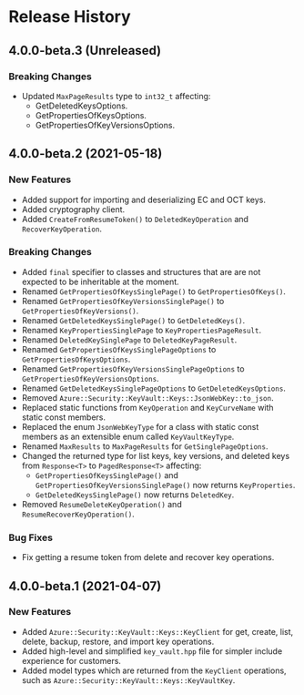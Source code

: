 # Release History

## 4.0.0-beta.3 (Unreleased)

### Breaking Changes

- Updated `MaxPageResults` type to `int32_t` affecting:
  - GetDeletedKeysOptions.
  - GetPropertiesOfKeysOptions.
  - GetPropertiesOfKeyVersionsOptions.

## 4.0.0-beta.2 (2021-05-18)

### New Features

- Added support for importing and deserializing EC and OCT keys.
- Added cryptography client.
- Added `CreateFromResumeToken()` to `DeletedKeyOperation` and `RecoverKeyOperation`.

### Breaking Changes

- Added `final` specifier to classes and structures that are are not expected to be inheritable at the moment.
- Renamed `GetPropertiesOfKeysSinglePage()` to `GetPropertiesOfKeys()`.
- Renamed `GetPropertiesOfKeyVersionsSinglePage()` to `GetPropertiesOfKeyVersions()`.
- Renamed `GetDeletedKeysSinglePage()` to `GetDeletedKeys()`.
- Renamed `KeyPropertiesSinglePage` to `KeyPropertiesPageResult`.
- Renamed `DeletedKeySinglePage` to `DeletedKeyPageResult`.
- Renamed `GetPropertiesOfKeysSinglePageOptions` to `GetPropertiesOfKeysOptions`.
- Renamed `GetPropertiesOfKeyVersionsSinglePageOptions` to `GetPropertiesOfKeyVersionsOptions`.
- Renamed `GetDeletedKeysSinglePageOptions` to `GetDeletedKeysOptions`.
- Removed `Azure::Security::KeyVault::Keys::JsonWebKey::to_json`.
- Replaced static functions from `KeyOperation` and `KeyCurveName` with static const members.
- Replaced the enum `JsonWebKeyType` for a class with static const members as an extensible enum called `KeyVaultKeyType`.
- Renamed `MaxResults` to `MaxPageResults` for `GetSinglePageOptions`.
- Changed the returned type for list keys, key versions, and deleted keys from `Response<T>` to `PagedResponse<T>` affecting:
  - `GetPropertiesOfKeysSinglePage()` and `GetPropertiesOfKeyVersionsSinglePage()` now returns `KeyProperties`.
  - `GetDeletedKeysSinglePage()` now returns `DeletedKey`.
- Removed `ResumeDeleteKeyOperation()` and `ResumeRecoverKeyOperation()`.

### Bug Fixes

- Fix getting a resume token from delete and recover key operations.

## 4.0.0-beta.1 (2021-04-07)

### New Features

- Added `Azure::Security::KeyVault::Keys::KeyClient` for get, create, list, delete, backup, restore, and import key operations.
- Added high-level and simplified `key_vault.hpp` file for simpler include experience for customers.
- Added model types which are returned from the `KeyClient` operations, such as `Azure::Security::KeyVault::Keys::KeyVaultKey`.
